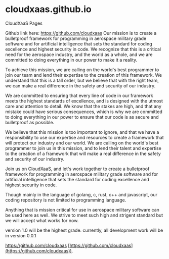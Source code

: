 # cloudxaas.github.io
CloudXaaS Pages

Github link here: https://github.com/cloudxaas
Our mission is to create a bulletproof framework for programming in aerospace military grade software and for artificial intelligence that sets the standard for coding excellence and highest security in code. We recognize that this is a critical need for the aerospace industry, and the world as a whole, and we are committed to doing everything in our power to make it a reality.

To achieve this mission, we are calling on the world's best programmer to join our team and lend their expertise to the creation of this framework. We understand that this is a tall order, but we believe that with the right team, we can make a real difference in the safety and security of our industry.

We are committed to ensuring that every line of code in our framework meets the highest standards of excellence, and is designed with the utmost care and attention to detail. We know that the stakes are high, and that any mistake could have serious consequences, which is why we are committed to doing everything in our power to ensure that our code is as secure and bulletproof as possible.

We believe that this mission is too important to ignore, and that we have a responsibility to use our expertise and resources to create a framework that will protect our industry and our world. We are calling on the world's best programmer to join us in this mission, and to lend their talent and expertise to the creation of a framework that will make a real difference in the safety and security of our industry.

Join us on CloudXaaS, and let's work together to create a bulletproof framework for programming in aerospace military grade software and for artificial intelligence that sets the standard for coding excellence and highest security in code.

Though mainly in the language of golang, c, rust, c++ and javascript, our coding repository is not limited to programming language.

Anything that is mission critical for use in aerospace military software can be used here as well. We strive to meet such high and strigent standard but we will accept what works for now.

version 1.0 will be the highest grade. currently, all development work will be in version 0.0.1

<a href="https://github.com/cloudxaas">https://github.com/cloudxaas</a>
[https://github.com/cloudxaas](https://github.com/cloudxaas)).
